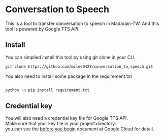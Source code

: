 # Conversation to Speech

This is a tool to transfer conversation to speech in Madarain-TW.
And this tool is powered by Google TTS API.

## Install

You can simplied install this tool by using git clone in your CLI.

```bash
git clone https://github.com/miles0428/conversation_to_speech.git
```

You also need to install some package in the requirement.txt

```bash

python -m pip install requirement.txt

```

## Credential key

You will also need a credential key file for Google TTS API.  
Make sure that your key file in your project directory.  
you can see the [before you begin](https://cloud.google.com/text-to-speech/docs/create-audio-text-command-line) document at Google Cloud for detail.
